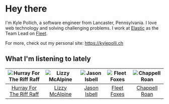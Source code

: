 # Hey there


I'm Kyle Pollich, a software engineer from Lancaster, Pennsylvania. I love web technology and solving challenging problems.
I work at [Elastic](https://www.elastic.co/) as the Team Lead on [Fleet](https://www.elastic.co/guide/en/fleet/current/fleet-overview.html).

For more, check out my personal site: https://kylepolli.ch

## What I'm listening to lately

<!-- begin artists -->
  |![Hurray For The Riff Raff](https://i.scdn.co/image/ab6761610000f178e33c83dd79fcecdab93f5ce2)|![Lizzy McAlpine](https://i.scdn.co/image/ab6761610000f178047494355f49310b5b7e5f2b)|![Jason Isbell](https://i.scdn.co/image/ab6761610000f1789c4def51159843ebc3182b11)|![Fleet Foxes](https://i.scdn.co/image/ab6761610000f1787d2e812e63d6df77ee087b47)|![Chappell Roan](https://i.scdn.co/image/ab6761610000f178cde5a0d57c1b79de5fce6bee)|
  |:---:|:---:|:---:|:---:|:---:|
  |[Hurray For The Riff Raff](https://open.spotify.com/artist/2xLEV2jDreAOcpJXFNoXyt)|[Lizzy McAlpine](https://open.spotify.com/artist/1GmsPCcpKgF9OhlNXjOsbS)|[Jason Isbell](https://open.spotify.com/artist/3Q8wgwyVVv0z4UEh1HB0KY)|[Fleet Foxes](https://open.spotify.com/artist/4EVpmkEwrLYEg6jIsiPMIb)|[Chappell Roan](https://open.spotify.com/artist/7GlBOeep6PqTfFi59PTUUN)|
<!-- end artists -->
